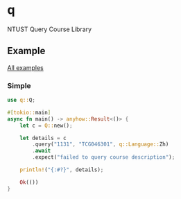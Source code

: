 # q

NTUST Query Course Library

## Example

[All examples](./examples/)

### Simple

```rust
use q::Q;

#[tokio::main]
async fn main() -> anyhow::Result<()> {
    let c = Q::new();

    let details = c
        .query("1131", "TCG046301", q::Language::Zh)
        .await
        .expect("failed to query course description");

    println!("{:#?}", details);

    Ok(())
}

```
